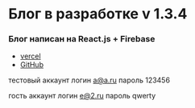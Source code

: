 # Блог в разработке v 1.3.4

### Блог написан на React.js + Firebase

- [vercel](https://blog-firebase-lilac.vercel.app/)
- [GitHub](https://github.com/den10004/BlogFirebase.git)

тестовый аккаунт
логин a@a.ru
пароль 123456

гость аккаунт
логин e@2.ru
пароль qwerty
